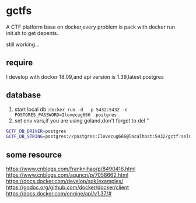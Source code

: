 # gctfs
A CTF platform base on docker,every problem is pack with docker
run init.sh to get depents.

still working...

## require
I develop with docker 18.09,and api version is 1.39,latest postgres
## database
1. start local db :`docker run -d  -p 5432:5432 -e POSTGRES_PASSWORD=Ilovecug666  postgres 
`
2. set env vars,if you are using goland,don't forget to del '\'
```sh 
GCTF_DB_DRIVER=postgres
GCTF_DB_STRING=postgres://postgres:Ilovecug666@localhost:5432/gctf?sslmode\=disable
```

## some resource

<https://www.cnblogs.com/franknihao/p/8490416.html>  
<https://www.cnblogs.com/aguncn/p/7058662.html>  
<https://docs.docker.com/develop/sdk/examples/>  
<https://godoc.org/github.com/docker/docker/client>  
<https://docs.docker.com/engine/api/v1.37/#>